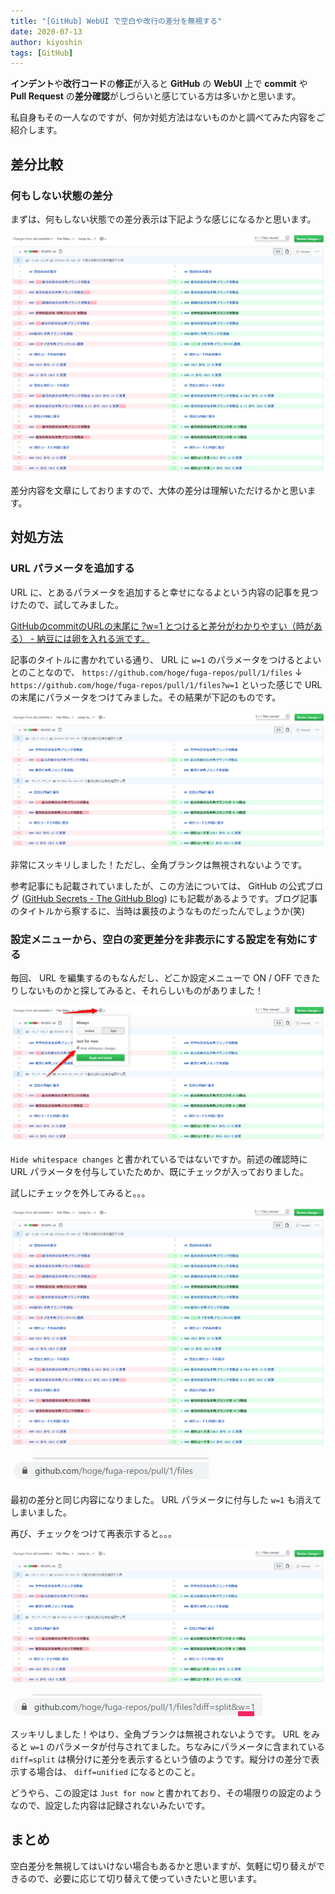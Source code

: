 ```yaml
---
title: "[GitHub] WebUI で空白や改行の差分を無視する"
date: 2020-07-13
author: kiyoshin
tags: [GitHub]
---
```


**インデント**や**改行コード**の**修正**が入ると **GitHub** の **WebUI** 上で **commit** や **Pull Request** の**差分確認**がしづらいと感じている方は多いかと思います。

私自身もその一人なのですが、何か対処方法はないものかと調べてみた内容をご紹介します。


## 差分比較

### 何もしない状態の差分

まずは、何もしない状態での差分表示は下記ような感じになるかと思います。

![](images/github-webui-ignore-whitespace-and-newline-character-differences-1.png)

差分内容を文章にしておりますので、大体の差分は理解いただけるかと思います。

## 対処方法

### URL パラメータを追加する

URL に、とあるパラメータを追加すると幸せになるよという内容の記事を見つけたので、試してみました。

[GitHubのcommitのURLの末尾に ?w=1 とつけると差分がわかりやすい（時がある） - 納豆には卵を入れる派です。](https://ken-c-lo.hatenadiary.org/entry/20130410/1365623063)

記事のタイトルに書かれている通り、 URL に `w=1` のパラメータをつけるとよいとのことなので、
`https://github.com/hoge/fuga-repos/pull/1/files`
↓
`https://github.com/hoge/fuga-repos/pull/1/files?w=1`
といった感じで URL の末尾にパラメータをつけてみました。その結果が下記のものです。

![](images/github-webui-ignore-whitespace-and-newline-character-differences-2.png)

非常にスッキリしました！ただし、全角ブランクは無視されないようです。

参考記事にも記載されていましたが、この方法については、 GitHub の公式ブログ ([GitHub Secrets - The GitHub Blog](https://github.blog/2011-10-21-github-secrets/)) にも記載があるようです。ブログ記事のタイトルから察するに、当時は裏技のようなものだったんでしょうか(笑)

### 設定メニューから、空白の変更差分を非表示にする設定を有効にする

毎回、 URL を編集するのもなんだし、どこか設定メニューで ON / OFF できたりしないものかと探してみると、それらしいものがありました！

![](images/github-webui-ignore-whitespace-and-newline-character-differences-3.png)

`Hide whitespace changes` と書かれているではないですか。前述の確認時に URL パラメータを付与していたためか、既にチェックが入っておりました。

試しにチェックを外してみると。。。

![](images/github-webui-ignore-whitespace-and-newline-character-differences-1.png)

![](images/github-webui-ignore-whitespace-and-newline-character-differences-4.png)

最初の差分と同じ内容になりました。 URL パラメータに付与した `w=1` も消えてしまいました。

再び、チェックをつけて再表示すると。。。

![](images/github-webui-ignore-whitespace-and-newline-character-differences-2.png)

![](images/github-webui-ignore-whitespace-and-newline-character-differences-5.png)

スッキリしました！やはり、全角ブランクは無視されないようです。 URL をみると `w=1` のパラメータが付与されてました。ちなみにパラメータに含まれている `diff=split` は横分けに差分を表示するという値のようです。縦分けの差分で表示する場合は、 `diff=unified` になるとのこと。

どうやら、この設定は `Just for now` と書かれており、その場限りの設定のようなので、設定した内容は記録されないみたいです。

## まとめ

空白差分を無視してはいけない場合もあるかと思いますが、気軽に切り替えができるので、必要に応じて切り替えて使っていきたいと思います。
